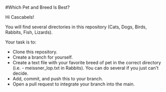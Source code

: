 #Which Pet and Breed Is Best?

Hi Cascabels!

You will find several directories in this repository (Cats, Dogs, Birds, Rabbits, Fish, Lizards).

Your task is to:
 * Clone this repository.
 * Create a branch for yourself.
 * Create a text file with your favorite breed of pet in the correct directory (i.e. - meissner_lop.txt in Rabbits). You can do several if you just can't decide.
 * Add, commit, and push this to your branch.
 * Open a pull request to integrate your branch into the main.
